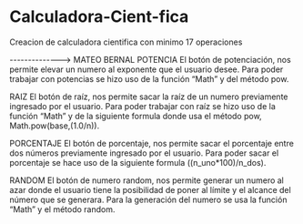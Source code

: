# Calculadora-Cient-fica
Creacion de calculadora cientifica con minimo 17 operaciones

--------------> MATEO BERNAL
POTENCIA
El botón de potenciación, nos permite elevar un numero al exponente que el usuario desee. Para poder trabajar con potencias se hizo uso de la 
función “Math” y del método pow.

RAIZ
El botón de raíz, nos permite sacar la raíz de un numero previamente ingresado por el usuario. Para poder trabajar con raíz se hizo uso de la 
función “Math” y de la siguiente formula donde usa el método pow, Math.pow(base,(1.0/n)).

PORCENTAJE
El botón de porcentaje, nos permite sacar el porcentaje entre dos números previamente ingresado por el usuario. Para poder sacar el porcentaje 
se hace uso de la siguiente formula ((n_uno*100)/n_dos).

RANDOM
El botón de numero random, nos permite generar un numero al azar donde el usuario tiene la posibilidad de poner al límite y el alcance del número 
que se generara. Para la generación del numero se usa la función “Math” y el método random.
